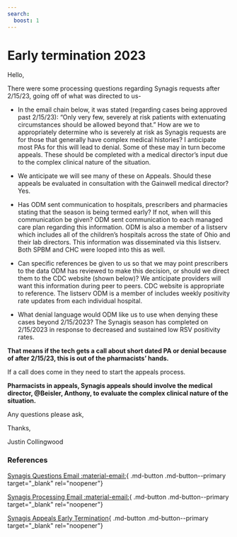 ```yaml
---
search:
  boost: 1
---
```


# Early termination 2023

Hello,

There were some processing questions regarding Synagis requests after 2/15/23, going off of what was directed to us-

- In the email chain below, it was stated (regarding cases being approved past 2/15/23): “Only very few, severely at risk patients with extenuating circumstances should be allowed beyond that.” How are we to appropriately determine who is severely at risk as Synagis requests are for those that generally have complex medical histories?  I anticipate most PAs for this will lead to denial. Some of these may in turn become appeals. These should be completed with a medical director’s input due to the complex clinical nature of the situation.

- We anticipate we will see many of these on Appeals. Should these appeals be evaluated in consultation with the Gainwell medical director?  Yes.

- Has ODM sent communication to hospitals, prescribers and pharmacies stating that the season is being termed early? If not, when will this communication be given?  ODM sent communication to each managed care plan regarding this information. ODM is also a member of a listserv which includes all of the children’s hospitals across the state of Ohio and their lab directors. This information was disseminated via this listserv. Both SPBM and CHC were looped into this as well.

- Can specific references be given to us so that we may point prescribers to the data ODM has reviewed to make this decision, or should we direct them to the CDC website (shown below)? We anticipate providers will want this information during peer to peers.  CDC website is appropriate to reference. The listserv ODM is a member of includes weekly positivity rate updates from each individual hospital.

- What denial language would ODM like us to use when denying these cases beyond 2/15/2023? The Synagis season has completed on 2/15/2023 in response to decreased and sustained low RSV positivity rates. 
 

**That means if the tech gets a call about short dated PA or denial because of after 2/15/23, this is out of the pharmacists’ hands.**


If a call does come in they need to start the appeals process.
 
**Pharmacists in appeals, Synagis appeals should involve the medical director, @Beisler, Anthony, to evaluate the complex clinical nature of the situation.**
 
Any questions please ask,

Thanks,
 
Justin Collingwood

### References

[Synagis Questions Email :material-email:](<RE Synagis questions .htm>){ .md-button .md-button--primary target="_blank" rel="noopener"}

[Synagis Processing Email :material-email:](<RE Synagis process from now until 21523.htm>){ .md-button .md-button--primary target="_blank" rel="noopener"}

[Synagis Appeals Early Termination](<Synagis Now .htm>){ .md-button .md-button--primary target="_blank" rel="noopener"}
